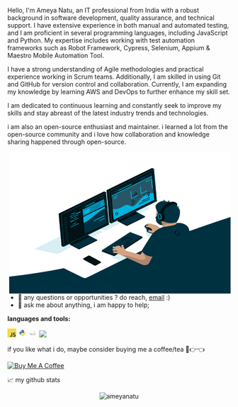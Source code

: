 Hello, I'm Ameya Natu, an IT professional from India with a robust background in software development, quality assurance, and technical support. I have extensive experience in both manual and automated testing, and I am proficient in several programming languages, including JavaScript and Python. My expertise includes working with test automation frameworks such as Robot Framework, Cypress, Selenium, Appium & Maestro Mobile Automation Tool.

I have a strong understanding of Agile methodologies and practical experience working in Scrum teams. Additionally, I am skilled in using Git and GitHub for version control and collaboration. Currently, I am expanding my knowledge by learning AWS and DevOps to further enhance my skill set.

I am dedicated to continuous learning and constantly seek to improve my skills and stay abreast of the latest industry trends and technologies.


i am also an open-source enthusiast and maintainer. i learned a lot from the open-source community and i love how collaboration and knowledge sharing happened through open-source.


  <img align="right" alt="GIF" src="https://github.com/ameyanatu/ameyanatu/blob/master/code.gif?raw=true" width="500" height="320" />
  
- 💼 any questions or opportunities ? do reach, [email](mailto:ameyanatu@yahoo.com) :)
- 💬 ask me about anything, i am happy to help;

**languages and tools:**  

<code><img height="20" src="https://raw.githubusercontent.com/github/explore/80688e429a7d4ef2fca1e82350fe8e3517d3494d/topics/javascript/javascript.png"></code>
<code><img height="20" src="https://raw.githubusercontent.com/github/explore/80688e429a7d4ef2fca1e82350fe8e3517d3494d/topics/python/python.png"></code>
<code><img height="20" src="https://raw.githubusercontent.com/github/explore/80688e429a7d4ef2fca1e82350fe8e3517d3494d/topics/mysql/mysql.png"></code>
<code><img height="20" src="https://img.shields.io/badge/Linux-FCC624?style=for-the-badge&logo=linux&logoColor=black"></code>


if you like what i do, maybe consider buying me a coffee/tea 🥺👉👈

<a href="https://www.buymeacoffee.com/ameyanatu1373" target="_blank"><img src="https://cdn.buymeacoffee.com/buttons/v2/default-red.png" alt="Buy Me A Coffee" width="150" ></a>

📈 my github stats

<p align="center"> <img src="https://github-readme-stats.vercel.app/api?username=ameyanatu&show_icons=true&theme=gotham" alt="ameyanatu" />



